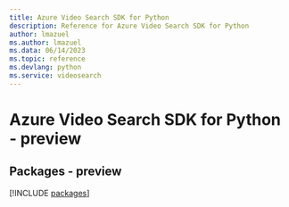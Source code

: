 ```yaml
---
title: Azure Video Search SDK for Python
description: Reference for Azure Video Search SDK for Python
author: lmazuel
ms.author: lmazuel
ms.data: 06/14/2023
ms.topic: reference
ms.devlang: python
ms.service: videosearch
---
```

# Azure Video Search SDK for Python - preview
## Packages - preview
[!INCLUDE [packages](video-search-index.md)]